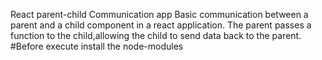 React parent-child Communication app Basic communication between a parent and a child component in a react application. The parent passes a function to the child,allowing the child to send data back to the parent.
#Before execute install the node-modules
